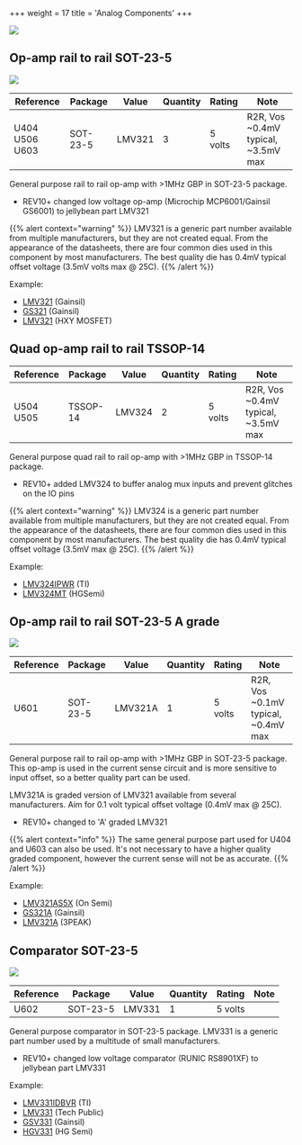 +++
weight = 17
title = 'Analog Components'
+++

![](/images/docs/hw/bp5rev10/components/analog.jpg)

## Op-amp rail to rail SOT-23-5

![](/images/docs/hw/bp5rev10/components/lmv321.png)

|**Reference**|**Package**|**Value**|**Quantity**|**Rating**|**Note**|
|-|-|-|-|-|-|
|U404 U506 U603|SOT-23-5|LMV321  |3  |5 volts  |R2R, Vos ~0.4mV typical, ~3.5mV max  |

General purpose rail to rail op-amp with >1MHz GBP in SOT-23-5 package. 

- REV10+ changed low voltage op-amp (Microchip MCP6001/Gainsil GS6001) to jellybean part LMV321

{{% alert context="warning" %}}
LMV321 is a generic part number available from multiple manufacturers, but they are not created equal. From the appearance of the datasheets, there are four common dies used in this component by most manufacturers. The best quality die has 0.4mV typical offset voltage (3.5mV volts max @ 25C).
{{% /alert %}}

Example:

*   [LMV321](https://item.szlcsc.com/336841.html) (Gainsil) 
*   [GS321](https://item.szlcsc.com/169043.html) (Gainsil)
*   [LMV321](https://item.szlcsc.com/7814926.html) (HXY MOSFET)

## Quad op-amp rail to rail TSSOP-14

|**Reference**|**Package**|**Value**|**Quantity**|**Rating**|**Note**|
|-|-|-|-|-|-|
|U504 U505|TSSOP-14|LMV324 |2  |5 volts  |R2R, Vos ~0.4mV typical, ~3.5mV max  |

General purpose quad rail to rail op-amp with >1MHz GBP in TSSOP-14 package. 

- REV10+ added LMV324 to buffer analog mux inputs and prevent glitches on the IO pins

{{% alert context="warning" %}}
LMV324 is a generic part number available from multiple manufacturers, but they are not created equal. From the appearance of the datasheets, there are four common dies used in this component by most manufacturers. The best quality die has 0.4mV typical offset voltage (3.5mV max @ 25C).
{{% /alert %}}

Example:

*   [LMV324IPWR](https://item.szlcsc.com/381452.html) (TI) 
*   [LMV324MT](https://item.szlcsc.com/3498017.html) (HGSemi)

## Op-amp rail to rail SOT-23-5 A grade

![](/images/docs/hw/bp5rev10/components/lmv321.png)

|**Reference**|**Package**|**Value**|**Quantity**|**Rating**|**Note**|
|-|-|-|-|-|-|
|U601|SOT-23-5|LMV321A  |1  |5 volts  |R2R, Vos ~0.1mV typical, ~0.4mV max  |

General purpose rail to rail op-amp with >1MHz GBP in SOT-23-5 package. This op-amp is used in the current sense circuit and is more sensitive to input offset, so a better quality part can be used.

LMV321A is graded version of LMV321 available from several manufacturers. Aim for 0.1 volt typical offset voltage (0.4mV max @ 25C).

- REV10+ changed to 'A' graded LMV321

{{% alert context="info" %}}
The same general purpose part used for U404 and U603 can also be used. It's not necessary to have a higher quality graded component, however the current sense will not be as accurate.
{{% /alert %}}

Example:

*   [LMV321AS5X](https://item.szlcsc.com/165892.html) (On Semi) 
*   [GS321A](https://item.szlcsc.com/427641.html) (Gainsil)
*   [LMV321A](https://item.szlcsc.com/3027065.html) (3PEAK)

## Comparator SOT-23-5

![](/images/docs/hw/bp5rev10/components/lmv331.png)

|**Reference**|**Package**|**Value**|**Quantity**|**Rating**|**Note**|
|-|-|-|-|-|-|
|U602  |SOT-23-5|LMV331|1  |5 volts  | 

General purpose comparator in SOT-23-5 package. LMV331 is a generic part number used by a multitude of small manufacturers.

- REV10+ changed low voltage comparator (RUNIC RS8901XF) to jellybean part LMV331

Example:

*   [LMV331IDBVR](https://item.szlcsc.com/35702.html) (TI)
*   [LMV331](https://item.szlcsc.com/8395212.html) (Tech Public)
*   [GSV331](https://item.szlcsc.com/3256341.html) (Gainsil)
*   [HGV331](https://item.szlcsc.com/5691724.html) (HG Semi)